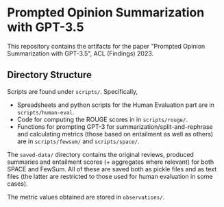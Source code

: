 # Prompted Opinion Summarization with GPT-3.5

This repository contains the artifacts for the paper "Prompted Opinion Summarization with GPT-3.5", ACL (Findings) 2023. 

## Directory Structure

Scripts are found under `scripts/`. Specifically,
- Spreadsheets and python scripts for the Human Evaluation part are in `scripts/human-eval`.
- Code for computing the ROUGE scores in in `scripts/rouge/`.
- Functions for prompting GPT-3 for summarization/split-and-rephrase and calculating metrics (those based on entailment as well as others) are in `scripts/fewsum/` and `scripts/space/`.

The `saved-data/` directory contains the original reviews, produced summaries and entailment scores (+ aggregates where relevant) for both SPACE and FewSum. All of these are saved both as pickle files and as text files (the latter are restricted to those used for human evaluation in some cases).

The metric values obtained are stored in `observations/`.
